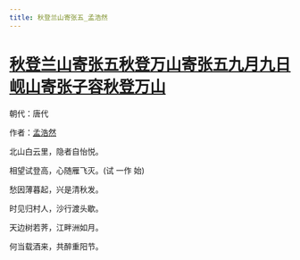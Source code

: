 ```yaml
---
title: 秋登兰山寄张五_孟浩然
---
```


# [秋登兰山寄张五秋登万山寄张五九月九日岘山寄张子容秋登万山](http://so.gushiwen.org/view_7247.aspx)

朝代：唐代

作者：[孟浩然](http://so.gushiwen.org/author_757.aspx)

北山白云里，隐者自怡悦。

相望试登高，心随雁飞灭。(试 一作 始)

愁因薄暮起，兴是清秋发。

时见归村人，沙行渡头歇。

天边树若荠，江畔洲如月。

何当载酒来，共醉重阳节。